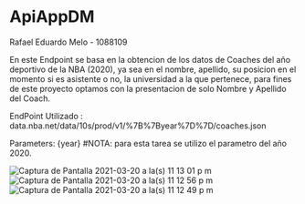 # ApiAppDM
Rafael Eduardo Melo  - 1088109

En este Endpoint se basa en la obtencion de los datos de Coaches del año deportivo de la NBA (2020), ya sea en el nombre, apellido, su posicion en el momento si es asistente o no, la  universidad a la que pertenece, para fines de este proyecto optamos con la presentacion de solo Nombre y Apellido del Coach.

EndPoint Utilizado : data.nba.net/data/10s/prod/v1/%7B%7Byear%7D%7D/coaches.json


Parameters: {year} 
#NOTA: para esta tarea se utilizo el parametro del año 2020.



![Captura de Pantalla 2021-03-20 a la(s) 11 13 01 p  m](https://user-images.githubusercontent.com/49174284/111892443-fc5c2700-89d1-11eb-8912-cf945971bd67.png)
![Captura de Pantalla 2021-03-20 a la(s) 11 12 56 p  m](https://user-images.githubusercontent.com/49174284/111892444-fcf4bd80-89d1-11eb-8c39-70b628d472d1.png)
![Captura de Pantalla 2021-03-20 a la(s) 11 12 49 p  m](https://user-images.githubusercontent.com/49174284/111892445-fcf4bd80-89d1-11eb-926e-eb0c01e762d8.png)
